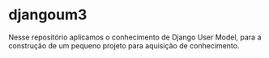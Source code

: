 # djangoum3
Nesse repositório aplicamos o conhecimento de Django User Model, para a construção de um pequeno projeto para aquisição de conhecimento.
